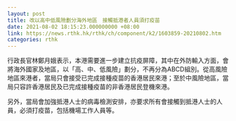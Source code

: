 ```yaml
---
layout: post
title: 改以高中低風險劃分海外地區　接觸抵港者人員須打疫苗
date: 2021-08-02 18:15:23.000000000 +08:00
link: https://news.rthk.hk/rthk/ch/component/k2/1603859-20210802.htm
categories: rthk
---
```


行政長官林鄭月娥表示，本港需要進一步建立抗疫屏障，其中在外防輸入方面，會將海外國家及地區，以「高、中、低風險」劃分，不再分為ABCD組別。從高風險地區來港者，當局只會接受已完成接種疫苗的香港居民來港；至於中風險地區，當局只容許香港居民及已完成接種疫苗的非香港居民登機來港。

另外，當局會加強抵港人士的病毒檢測安排，亦要求所有會接觸到抵港人士的人員，必須打疫苗，包括機場工作人員等。
